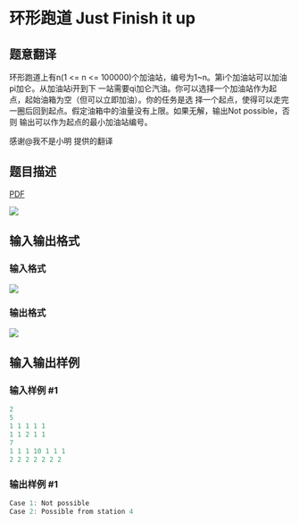 # 环形跑道 Just Finish it up

## 题意翻译

环形跑道上有n(1 <= n <= 100000)个加油站，编号为1~n。第i个加油站可以加油pi加仑。从加油站i开到下 一站需要qi加仑汽油。你可以选择一个加油站作为起点，起始油箱为空（但可以立即加油）。你的任务是选 择一个起点，使得可以走完一圈后回到起点。假定油箱中的油量没有上限。如果无解，输出Not possible，否则 输出可以作为起点的最小加油站编号。

感谢@我不是小明 提供的翻译

## 题目描述

[problemUrl]: https://uva.onlinejudge.org/index.php?option=com_onlinejudge&Itemid=8&category=22&page=show_problem&problem=2034

[PDF](https://uva.onlinejudge.org/external/110/p11093.pdf)

![](https://cdn.luogu.com.cn/upload/vjudge_pic/UVA11093/4a8ff08dc895659b141306f5ab2159a69456d4a3.png)

## 输入输出格式

### 输入格式

![](https://cdn.luogu.com.cn/upload/vjudge_pic/UVA11093/e958c95d281e08201c0afd3278469819665a9540.png)

### 输出格式

![](https://cdn.luogu.com.cn/upload/vjudge_pic/UVA11093/876afde51b47b7b3fd322b45859776296cfef750.png)

## 输入输出样例

### 输入样例 #1

```cpp
2
5
1 1 1 1 1
1 1 2 1 1
7
1 1 1 10 1 1 1
2 2 2 2 2 2 2
```


### 输出样例 #1

```cpp
Case 1: Not possible
Case 2: Possible from station 4
```


